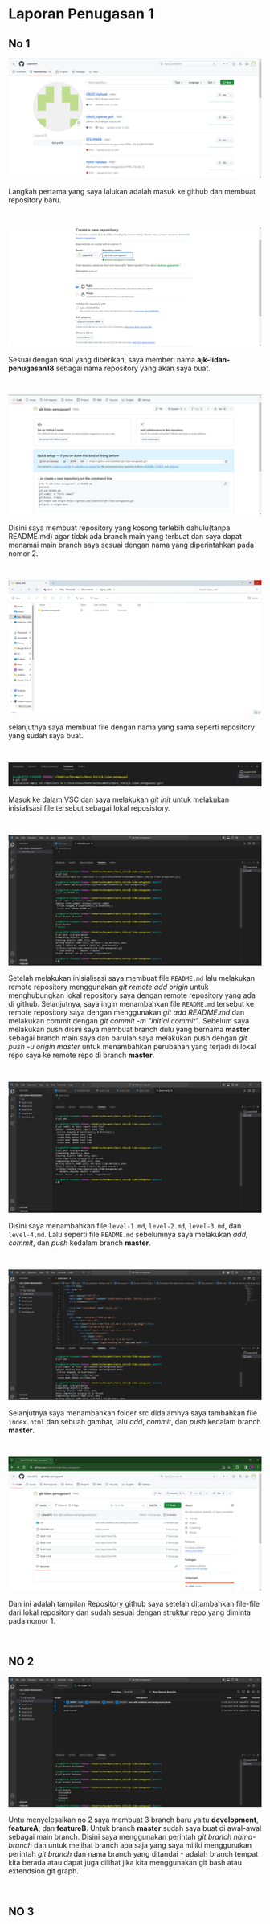 # Laporan Penugasan 1

## No 1

![Github](https://github.com/Lidan4315/laporan-penugasan/blob/main/img/1-1.png)

Langkah pertama yang saya lalukan adalah masuk ke github dan membuat repository baru.

</br>

![Membuat Repo](https://github.com/Lidan4315/laporan-penugasan/blob/main/img/1-2.png)

Sesuai dengan soal yang diberikan, saya memberi nama **ajk-lidan-penugasan18** sebagai nama repository yang akan saya buat.

</br>

![Repo kosong](https://github.com/Lidan4315/laporan-penugasan/blob/main/img/1-3.png)

Disini saya membuat repository yang kosong terlebih dahulu(tanpa README.md) agar tidak ada branch main yang terbuat dan saya dapat menamai main branch saya sesuai dengan nama yang diperintahkan pada nomor 2.

</br>

![file lokal repo](https://github.com/Lidan4315/laporan-penugasan/blob/main/img/1-4.png)

selanjutnya saya membuat file dengan nama yang sama seperti repository yang sudah saya buat.

</br>

![inisialisai](https://github.com/Lidan4315/laporan-penugasan/blob/main/img/1-5.png)

Masuk ke dalam VSC dan saya melakukan _git init_ untuk melakukan inisialisasi file tersebut sebagai lokal reposistory.

</br>

![remote repo](https://github.com/Lidan4315/laporan-penugasan/blob/main/img/1-6.png)

Setelah melakukan inisialisasi saya membuat file `README.md` lalu melakukan remote repository menggunakan _git remote add origin <url repo>_ untuk menghubungkan lokal repository saya dengan remote repository yang ada di github. Selanjutnya, saya ingin menambahkan file `README.md` tersebut ke remote repository saya dengan menggunakan _git add README.md_ dan melakukan commit dengan _git commit -m "initial commit"_. Sebelum saya melakukan push disini saya membuat branch dulu yang bernama **master** sebagai branch main saya dan barulah saya melakukan push dengan _git push -u origin master_ untuk menambahkan perubahan yang terjadi di lokal repo saya ke remote repo di branch **master**.

</br>

![Laporan Level](https://github.com/Lidan4315/laporan-penugasan/blob/main/img/1-7.png)

Disini saya menambahkan file `level-1.md`, `level-2.md`, `level-3.md`, dan `level-4,md`. Lalu seperti file `README.md` sebelumnya saya melakukan _add_, _commit_, dan _push_ kedalam branch **master**.

</br>

![CodeBase](https://github.com/Lidan4315/laporan-penugasan/blob/main/img/1-8.png)

Selanjutnya saya menambahkan folder src didalamnya saya tambahkan file `index.html` dan sebuah gambar, lalu _add_, _commit_, dan _push_ kedalam branch **master**.

</br>

![Repo Now](https://github.com/Lidan4315/laporan-penugasan/blob/main/img/1-9.png)

Dan ini adalah tampilan Repository github saya setelah ditambahkan file-file dari lokal repository dan sudah sesuai dengan struktur repo yang diminta pada nomor 1.

</br>

## NO 2

![Add Branch](https://github.com/Lidan4315/laporan-penugasan/blob/main/img/2-1.png)

Untu menyelesaikan no 2 saya membuat 3 branch baru yaitu **development**, **featureA**, dan **featureB**. Untuk branch **master** sudah saya buat di awal-awal sebagai main branch. Disini saya menggunakan perintah _git branch nama-branch_ dan untuk melihat branch apa saja yang saya miliki menggunakan perintah _git branch_ dan nama branch yang ditandai `*` adalah branch tempat kita berada atau dapat juga dilihat jika kita menggunakan git bash atau extendsion git graph.

</br>

## NO 3
